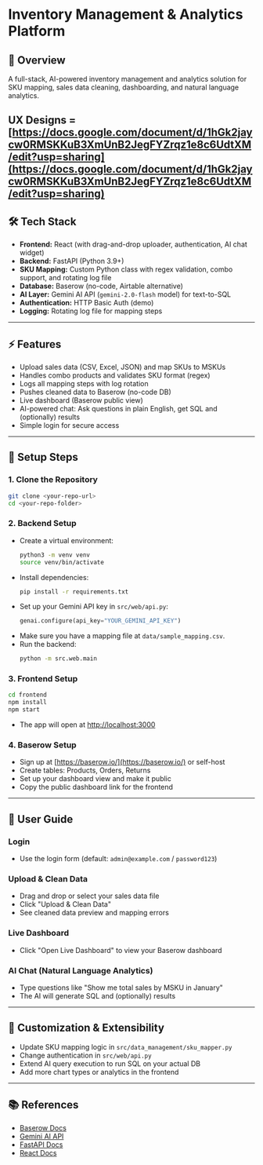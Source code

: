 # Inventory Management & Analytics Platform

## 🚀 Overview
A full-stack, AI-powered inventory management and analytics solution for SKU mapping, sales data cleaning, dashboarding, and natural language analytics.

UX Designs = [https://docs.google.com/document/d/1hGk2jaycw0RMSKKuB3XmUnB2JegFYZrqz1e8c6UdtXM/edit?usp=sharing](https://docs.google.com/document/d/1hGk2jaycw0RMSKKuB3XmUnB2JegFYZrqz1e8c6UdtXM/edit?usp=sharing)
---
## 🛠️ Tech Stack
- **Frontend:** React (with drag-and-drop uploader, authentication, AI chat widget)
- **Backend:** FastAPI (Python 3.9+)
- **SKU Mapping:** Custom Python class with regex validation, combo support, and rotating log file
- **Database:** Baserow (no-code, Airtable alternative)
- **AI Layer:** Gemini AI API (`gemini-2.0-flash` model) for text-to-SQL
- **Authentication:** HTTP Basic Auth (demo)
- **Logging:** Rotating log file for mapping steps

---

## ⚡ Features
- Upload sales data (CSV, Excel, JSON) and map SKUs to MSKUs
- Handles combo products and validates SKU format (regex)
- Logs all mapping steps with log rotation
- Pushes cleaned data to Baserow (no-code DB)
- Live dashboard (Baserow public view)
- AI-powered chat: Ask questions in plain English, get SQL and (optionally) results
- Simple login for secure access

---

## 📝 Setup Steps

### 1. **Clone the Repository**
```bash
git clone <your-repo-url>
cd <your-repo-folder>
```

### 2. **Backend Setup**
- Create a virtual environment:
  ```bash
  python3 -m venv venv
  source venv/bin/activate
  ```
- Install dependencies:
  ```bash
  pip install -r requirements.txt
  ```
- Set up your Gemini API key in `src/web/api.py`:
  ```python
  genai.configure(api_key="YOUR_GEMINI_API_KEY")
  ```
- Make sure you have a mapping file at `data/sample_mapping.csv`.
- Run the backend:
  ```bash
  python -m src.web.main
  ```

### 3. **Frontend Setup**
```bash
cd frontend
npm install
npm start
```
- The app will open at [http://localhost:3000](http://localhost:3000)

### 4. **Baserow Setup**
- Sign up at [https://baserow.io/](https://baserow.io/) or self-host
- Create tables: Products, Orders, Returns
- Set up your dashboard view and make it public
- Copy the public dashboard link for the frontend

---

## 👤 User Guide

### **Login**
- Use the login form (default: `admin@example.com` / `password123`)

### **Upload & Clean Data**
- Drag and drop or select your sales data file
- Click "Upload & Clean Data"
- See cleaned data preview and mapping errors

### **Live Dashboard**
- Click "Open Live Dashboard" to view your Baserow dashboard

### **AI Chat (Natural Language Analytics)**
- Type questions like "Show me total sales by MSKU in January"
- The AI will generate SQL and (optionally) results

---

## 🧩 Customization & Extensibility
- Update SKU mapping logic in `src/data_management/sku_mapper.py`
- Change authentication in `src/web/api.py`
- Extend AI query execution to run SQL on your actual DB
- Add more chart types or analytics in the frontend

---

## 📚 References
- [Baserow Docs](https://baserow.io/docs/)
- [Gemini AI API](https://ai.google.dev/)
- [FastAPI Docs](https://fastapi.tiangolo.com/)
- [React Docs](https://react.dev/) 
